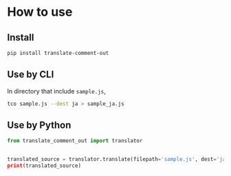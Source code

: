 # How to use

## Install

```bash
pip install translate-comment-out
```

## Use by CLI

In directory that include `sample.js`,

```bash
tco sample.js --dest ja > sample_ja.js
```

## Use by Python

```python
from translate_comment_out import translator


translated_source = translator.translate(filepath='sample.js', dest='ja)
print(translated_source)
```
